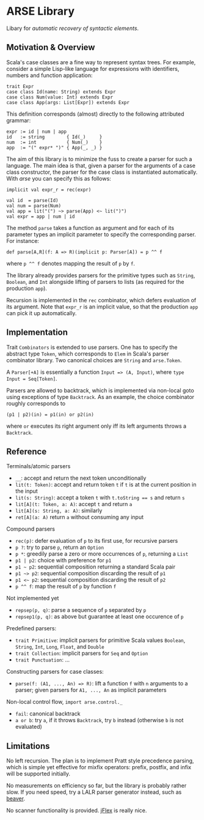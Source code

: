 ARSE Library
============

Libary for *automatic recovery of syntactic elements*.

Motivation & Overview
---------------------

Scala's case classes are a fine way to represent syntax trees. For example,
consider a simple Lisp-like language for expressions with identifiers, numbers
and function application:

    trait Expr
    case class Id(name: String) extends Expr
    case class Num(value: Int) extends Expr
    case class App(args: List[Expr]) extends Expr

This definition corresponds (almost) directly to the following attributed grammar:

    expr := id | num | app
    id   := string        { Id(_)     }
    num  := int           { Num(_)    }
    app  := "(" expr* ")" { App(_, _) }

The aim of this library is to minimize the fuss to create a parser for such a
language. The main idea is that, given a parser for the arguments of a case
class constructor, the parser for the case class is instantiated automatically.
With *arse* you can specify this as follows:

    implicit val expr_r = rec(expr)

    val id  = parse(Id)
    val num = parse(Num)
    val app = lit("(") ~> parse(App) <~ lit(")") 
    val expr = app | num | id

The method `parse` takes a function as argument and for each of its parameter
types an implicit parameter to specify the corresponding parser.
For instance:

    def parse[A,R](f: A => R)(implicit p: Parser[A]) = p ^^ f

where `p ^^ f` denotes mapping the result of `p` by `f`.

The library already provides parsers for the primitive types such as `String`,
`Boolean`, and `Int` alongside lifting of parsers to lists (as required for the
production `app`).

Recursion is implemented in the `rec` combinator, which defers evaluation of its
argument. Note that `expr_r` is an implicit value, so that the production `app`
can pick it up automatically.

Implementation
--------------

Trait `Combinators` is extended to use parsers. One has to specify the abstract
type `Token`, which corresponds to `Elem` in Scala's parser combinator library.
Two canonical choices are `String` and `arse.Token`.

A `Parser[+A]` is essentially a function `Input => (A, Input)`,
where `type Input = Seq[Token]`.

Parsers are allowed to backtrack, which is implemented via non-local goto using
exceptions of type `Backtrack`. As an example, the choice combinator roughly
corresponds to

    (p1 | p2)(in) = p1(in) or p2(in)

where `or` executes its right argument only iff its left arguments throws a
`Backtrack`.

Reference
---------

Terminals/atomic parsers

- `__`: accept and return the next token unconditionally
- `lit(t: Token)`:  accept and return token `t` if `t` is at the current position in the input
- `lit(s: String)`: accept a token `t` with `t.toString == s` and return `s`
- `lit[A](t: Token, a: A)`:  accept `t` and return `a`
- `lit[A](s: String, a: A)`: similarly
- `ret[A](a: A)` return `a` without consuming any input

Compound parsers

- `rec(p)`: defer evaluation of `p` to its first use, for recursive parsers
- `p ?`: try to parse `p`, return an `Option`
- `p *`: greedily parse a zero or more occurrences of `p`, returning a `List`
- `p1 | p2`: choice with preference for `p1`
- `p1 ~ p2`: sequential composition returning a standard Scala pair
- `p1 ~> p2`: sequential composition discarding the result of `p1`
- `p1 <~ p2`: sequential composition discarding the result of `p2`
- `p ^^ f`: map the result of `p` by function `f`

Not implemented yet

- `repsep(p, q)`: parse a sequence of `p` separated by `p`
- `repsep1(p, q)`: as above but guarantee at least one occurence of `p`

Predefined parsers:

- `trait Primitive`: implicit parsers for primitive Scala values `Boolean`,
  `String`, `Int`, `Long`, `Float`, and `Double`
- `trait Collection`: implicit parsers for `Seq` and `Option`
- `trait Punctuation`: ...

Constructing parsers for case classes:

- `parse(f: (A1, ..., An) => R)`: lift a function `f` with `n` arguments to a
  parser; given parsers for `A1, ..., An` as implicit parameters

Non-local control flow, `import arse.control._`

- `fail`: canonical backtrack
- `a or b`: try `a`, if it throws `Backtrack`, try `b` instead (otherwise `b` is
  not evaluated)

Limitations
-----------

No left recursion. The plan is to implement Pratt style precedence parsing,
which is simple yet effective for mixfix operators: prefix, postfix, and infix
will be supported initially.

No measurements on efficiency so far, but the library is probably rather slow.
If you need speed, try a LALR parser generator instead, such as
[beaver](http://beaver.sourceforge.net).

No scanner functionality is provided. [jFlex](http://jflex.de) is really nice.
